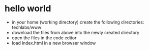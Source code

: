 # hello world #

- in your home (working directory) create the following directories: techlabs/www
- download the files from above into the newly created directory
- open the files in the code editor
- load index.html in a new browser window
